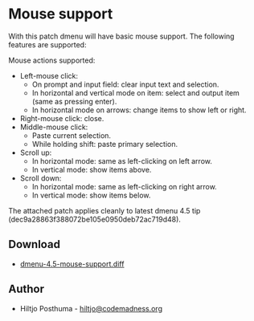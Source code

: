 Mouse support
=============

With this patch dmenu will have basic mouse support. The following features are supported: 

Mouse actions supported:

* Left-mouse click:
    * On prompt and input field: clear input text and selection.
    * In horizontal and vertical mode on item: select and output item (same as pressing enter).
    * In horizontal mode on arrows: change items to show left or right.
* Right-mouse click: close.
* Middle-mouse click:
    * Paste current selection.
    * While holding shift: paste primary selection.
* Scroll up:
    * In horizontal mode: same as left-clicking on left arrow.
    * In vertical mode: show items above.
* Scroll down:
    * In horizontal mode: same as left-clicking on right arrow.
    * In vertical mode: show items below.

The attached patch applies cleanly to latest dmenu 4.5 tip (dec9a28863f388072be105e0950deb72ac719d48).

Download
--------
* [dmenu-4.5-mouse-support.diff](dmenu-4.5-mouse-support.diff)

Author
------
* Hiltjo Posthuma - <hiltjo@codemadness.org>
